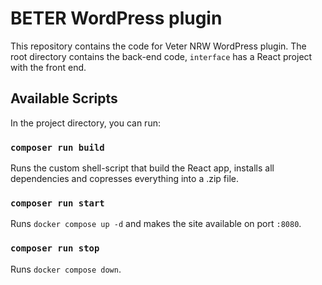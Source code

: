 # BETER WordPress plugin

This repository contains the code for Veter NRW WordPress plugin. The root directory contains the back-end code, `interface` has a React project with the front end.

## Available Scripts

In the project directory, you can run:

### `composer run build`

Runs the custom shell-script that build the React app, installs all dependencies and copresses everything into a .zip file.

### `composer run start`

Runs `docker compose up -d` and makes the site available on port `:8080`.

### `composer run stop`

Runs `docker compose down`.
